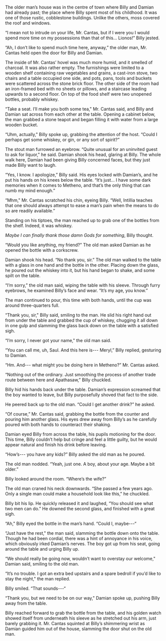 The older man’s house was in the centre of town where Billy and Damian had already past; the place where Billy spent most of his childhood. It was one of those rustic, cobblestone buildings. Unlike the others, moss covered the roof and windows. 

“I mean not to intrude on your life, Mr. Cantas, but if I were you I would spend more time on my possessions than that of this... Lionos!” Billy jested.

“Ah, I don’t like to spend much time here, anyway,” the older man, Mr. Cantas held open the door for Billy and Damian.

The inside of Mr. Cantas’ hovel was much more humid, and it smelled of charcoal. It was also rather empty. The furnishings were limited to a wooden shelf containing raw vegetables and grains, a cast-iron stove, two chairs and a table occupied one side, and pots, pans, tools and buckets were scattered across the stone brick floor. The other side of the room had an iron-framed bed with no sheets or pillows, and a staircase leading upwards to a second floor. On top of the food shelf were two unopened bottles, probably whiskey.

“Take a seat. I’ll make you both some tea," Mr. Cantas said, and Billy and Damian sat across from each other at the table. Opening a cabinet below, the man grabbed a stone teapot and began filling it with water from a large wooden bucket.

“Uhm, actually," Billy spoke up, grabbing the attention of the host. “Could I perhaps get some whiskey, or gin, or any sort of spirit?”

The stout man furrowed an eyebrow. “Quite unusual for an uninvited guest to ask for liquor," he said. Damian shook his head, glaring at Billy. The whole walk here, Damian had been giving Billy concerned faces, but they just made Billy want to laugh.

“Yes, I know. I apologize,” Billy said. His eyes locked with Damian’s, and he put his hands on his knees below the table. “It’s just... I have some dark memories when it comes to Metheno, and that’s the only thing that can numb my mind enough.”

“Mhm," Mr. Cantas scratched his chin, eyeing Billy. “Well, Intillia teaches that one should always attempt to ease a man’s pain when the means to do so are readily available.” 

Standing on his tiptoes, the man reached up to grab one of the bottles from the shelf. Indeed, it was whiskey. 

*Maybe I can finally thank those damn Gods for something*, Billy thought.

“Would you like anything, my friend?” The old man asked Damian as he opened the bottle with a corkscrew. 

Damian shook his head. “No thank you, sir.” The old man walked to the table with a glass in one hand and the bottle in the other. Placing down the glass, he poured out the whiskey into it, but his hand began to shake, and some spilt on the table.

“I’m sorry," the old man said, wiping the table with his sleeve. Through furry eyebrows, he examined Billy’s face and wear. “It’s my age, you know.”

The man continued to pour, this time with both hands, until the cup was around three-quarters full.

“Thank you, sir," Billy said, smiling to the man. He slid his right hand out from under the table and grabbed the cup of whiskey, chugging it all down in one gulp and slamming the glass back down on the table with a satisfied sigh. 

“I’m sorry, I never got your name," the old man said.

“You can call me, uh, Saul. And this here is--- Meryl,” Billy replied, gesturing to Damian.

“Hm. And--- what might you be doing here in Metheno?” Mr. Cantas asked.

“Nothing out of the ordinary. Just smoothing the process of another trade route between here and Apathasaw,” Billy chuckled.

Billy hid his hands back under the table. Damian’s expression screamed that the boy wanted to leave, but Billy purposefully shoved that fact to the side.

He peered back up to the old man. “Could I get another drink?” he asked.

“Of course,” Mr. Cantas said, grabbing the bottle from the counter and pouring him another glass. His eyes drew away from Billy’s as he carefully poured with both hands to counteract their shaking. 

Damian eyed Billy from across the table, his pupils motioning for the door. This time, Billy couldn’t help but cringe and feel a little guilty, but he would appear natural and finish his drink before leaving.

“How’s--- you have any kids?” Billy asked the old man as he poured.

The old man nodded. “Yeah, just one. A boy, about your age. Maybe a bit older.”

Billy looked around the room. “Where’s the wife?”

The old man craned his neck downwards. “She passed a few years ago. Only a single man could make a household look like this," he chuckled.

Billy bit his lip. He quickly released it and laughed, “You should see what two men can do.” He downed the second glass, and finished with a great sigh.

“Ah," Billy eyed the bottle in the man’s hand. “Could I, maybe---“

“Just have the rest," the man said, slamming the bottle down onto the table. Though he had been cordial, there was a hint of annoyance in his voice, which obviously irked Damian’s nerves. The boy got up from his seat, going around the table and urging Billy up.

“We should really be going now, wouldn’t want to overstay our welcome," Damian said, smiling to the old man.

“It’s no trouble. I got an extra bed upstairs and a spare bedroll if you’d like to stay the night," the man replied.

Billy smiled. “That sounds---“

“Thank you, but we need to be on our way," Damian spoke up, pushing Billy away from the table.

Billy reached forward to grab the bottle from the table, and his golden watch showed itself from underneath his sleeve as he stretched out his arm, just barely grabbing it. Mr. Cantas squinted at Billy’s shimmering wrist as Damian guided him out of the house, slamming the door shut on the old man.

